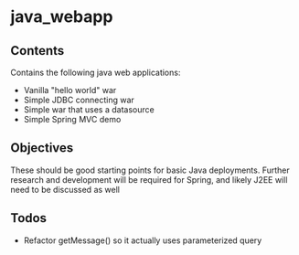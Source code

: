 java_webapp
===========

Contents
--------

Contains the following java web applications:

- Vanilla "hello world" war
- Simple JDBC connecting war
- Simple war that uses a datasource
- Simple Spring MVC demo

Objectives
----------
These should be good starting points for basic Java deployments. Further research and development will be required for Spring, and likely J2EE will need to be discussed as well 

Todos
-----

- Refactor getMessage() so it actually uses parameterized query
